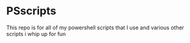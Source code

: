 # PSscripts
This repo is for all of my powershell scripts that I use and various other scripts i whip up for fun
